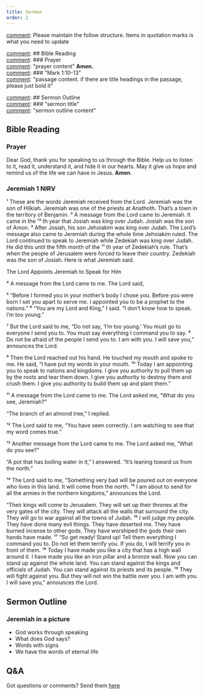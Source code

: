 ```yaml
---
title: Sermon 
order: 2
---
```


[comment]: Please maintain the follow structure. Items in quotation marks is what you need to update

[comment]: ## Bible Reading  
[comment]: ### Prayer  
[comment]: "prayer content"  **Amen.**  
[comment]:  ### "Mark 1:10-13"  
[comment]: "passage content. if there are title headings in the passage, please just bold it"  

[comment]: ## Sermon Outline  
[comment]: ### "sermon title"  
[comment]: "sermon outline content"  

[comment]: ------------------------------------------------------------------------------------

## Bible Reading

### Prayer
Dear God, thank you for speaking to us through the Bible. Help us to listen to it, read it, understand it, and hide it in our hearts. May it give us hope and remind us of the life we can have in Jesus. **Amen**.


### Jeremiah 1 NIRV

¹ These are the words Jeremiah received from the Lord. Jeremiah was the son of Hilkiah. Jeremiah was one of the priests at Anathoth. That’s a town in the territory of Benjamin. ² A message from the Lord came to Jeremiah. It came in the ¹³ th year that Josiah was king over Judah. Josiah was the son of Amon. ³ After Josiah, his son Jehoiakim was king over Judah. The Lord’s message also came to Jeremiah during the whole time Jehoiakim ruled. The Lord continued to speak to Jeremiah while Zedekiah was king over Judah. He did this until the fifth month of the ¹¹ th year of Zedekiah’s rule. That’s when the people of Jerusalem were forced to leave their country. Zedekiah was the son of Josiah. Here is what Jeremiah said.

The Lord Appoints Jeremiah to Speak for Him

⁴ A message from the Lord came to me. The Lord said,

⁵ “Before I formed you in your mother’s body I chose you.
Before you were born I set you apart to serve me.
I appointed you to be a prophet to the nations.”
⁶ “You are my Lord and King,” I said. “I don’t know how to speak. I’m too young.”

⁷ But the Lord said to me, “Do not say, ‘I’m too young.’ You must go to everyone I send you to. You must say everything I command you to say. ⁸ Do not be afraid of the people I send you to. I am with you. I will save you,” announces the Lord.

⁹ Then the Lord reached out his hand. He touched my mouth and spoke to me. He said, “I have put my words in your mouth. ¹⁰ Today I am appointing you to speak to nations and kingdoms. I give you authority to pull them up by the roots and tear them down. I give you authority to destroy them and crush them. I give you authority to build them up and plant them.”

¹¹ A message from the Lord came to me. The Lord asked me, “What do you see, Jeremiah?”

“The branch of an almond tree,” I replied.

¹² The Lord said to me, “You have seen correctly. I am watching to see that my word comes true.”

¹³ Another message from the Lord came to me. The Lord asked me, “What do you see?”

“A pot that has boiling water in it,” I answered. “It’s leaning toward us from the north.”

¹⁴ The Lord said to me, “Something very bad will be poured out on everyone who lives in this land. It will come from the north. ¹⁵ I am about to send for all the armies in the northern kingdoms,” announces the Lord.

“Their kings will come to Jerusalem.
They will set up their thrones at the very gates of the city.
They will attack all the walls that surround the city.
They will go to war against all the towns of Judah.
¹⁶ I will judge my people.
They have done many evil things.
They have deserted me.
They have burned incense to other gods.
They have worshiped the gods
their own hands have made.
¹⁷ “So get ready! Stand up! Tell them everything I command you to. Do not let them terrify you. If you do, I will terrify you in front of them. ¹⁸ Today I have made you like a city that has a high wall around it. I have made you like an iron pillar and a bronze wall. Now you can stand up against the whole land. You can stand against the kings and officials of Judah. You can stand against its priests and its people. ¹⁹ They will fight against you. But they will not win the battle over you. I am with you. I will save you,” announces the Lord.


## Sermon Outline
### Jeremiah in a picture
- God works through speaking
- What does God says?
- Words with signs
- We have the words of eternal life


## Q&A
Got questions or comments? Send them [here](https://tinyurl.com/SGHACQuestionsAnswers)

